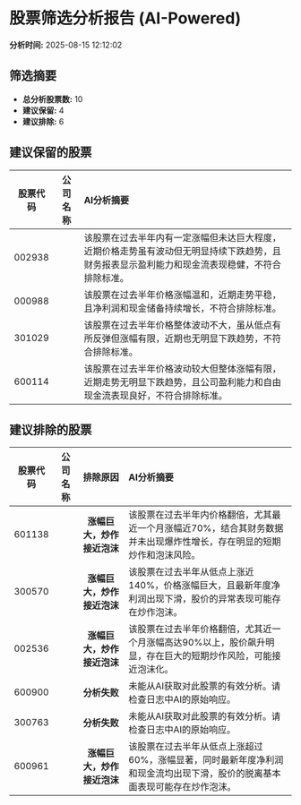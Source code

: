 # 股票筛选分析报告 (AI-Powered)

**分析时间:** 2025-08-15 12:12:02

## 筛选摘要

- **总分析股票数:** 10
- **建议保留:** 4
- **建议排除:** 6

## 建议保留的股票

| 股票代码 | 公司名称 | AI分析摘要 |
|:---:|:---:|:---|
| 002938 |  | 该股票在过去半年内有一定涨幅但未达巨大程度，近期价格走势虽有波动但无明显持续下跌趋势，且财务报表显示盈利能力和现金流表现稳健，不符合排除标准。 |
| 000988 |  | 该股票在过去半年价格涨幅温和，近期走势平稳，且净利润和现金储备持续增长，不符合排除标准。 |
| 301029 |  | 该股票在过去半年价格整体波动不大，虽从低点有所反弹但涨幅有限，近期也无明显下跌趋势，不符合排除标准。 |
| 600114 |  | 该股票在过去半年价格波动较大但整体涨幅有限，近期走势无明显下跌趋势，且公司盈利能力和自由现金流表现良好，不符合排除标准。 |

## 建议排除的股票

| 股票代码 | 公司名称 | 排除原因 | AI分析摘要 |
|:---:|:---:|:---:|:---|
| 601138 |  | **涨幅巨大，炒作接近泡沫** | 该股票在过去半年内价格翻倍，尤其最近一个月涨幅近70%，结合其财务数据并未出现爆炸性增长，存在明显的短期炒作和泡沫风险。 |
| 300570 |  | **涨幅巨大，炒作接近泡沫** | 该股票在过去半年从低点上涨近140%，价格涨幅巨大，且最新年度净利润出现下滑，股价的异常表现可能存在炒作泡沫。 |
| 002536 |  | **涨幅巨大，炒作接近泡沫** | 该股票在过去半年价格翻倍，尤其近一个月涨幅高达90%以上，股价飙升明显，存在巨大的短期炒作风险，可能接近泡沫化。 |
| 600900 |  | **分析失败** | 未能从AI获取对此股票的有效分析。请检查日志中AI的原始响应。 |
| 300763 |  | **分析失败** | 未能从AI获取对此股票的有效分析。请检查日志中AI的原始响应。 |
| 600961 |  | **涨幅巨大，炒作接近泡沫** | 该股票在过去半年从低点上涨超过60%，涨幅显著，同时最新年度净利润和现金流均出现下滑，股价的脱离基本面表现可能存在炒作泡沫。 |
